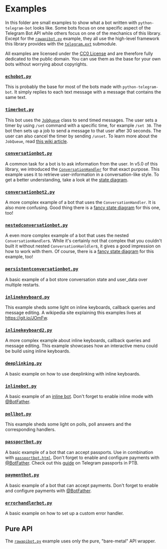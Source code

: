 # Examples

In this folder are small examples to show what a bot written with `python-telegram-bot` looks like. Some bots focus on one specific aspect of the Telegram Bot API while others focus on one of the mechanics of this library. Except for the [`rawapibot.py`](#pure-api) example, they all use the high-level framework this library provides with the [`telegram.ext`](https://python-telegram-bot.readthedocs.io/en/latest/telegram.ext.html) submodule.

All examples are licensed under the [CC0 License](https://github.com/python-telegram-bot/python-telegram-bot/blob/master/examples/LICENSE.txt) and are therefore fully dedicated to the public domain. You can use them as the base for your own bots without worrying about copyrights.

### [`echobot.py`](https://github.com/python-telegram-bot/python-telegram-bot/blob/master/examples/echobot.py) 
This is probably the base for most of the bots made with `python-telegram-bot`. It simply replies to each text message with a message that contains the same text.

### [`timerbot.py`](https://github.com/python-telegram-bot/python-telegram-bot/blob/master/examples/timerbot.py) 
This bot uses the [`JobQueue`](https://python-telegram-bot.readthedocs.io/en/latest/telegram.ext.jobqueue.html) class to send timed messages. The user sets a timer by using `/set` command with a specific time, for example `/set 30`. The bot then sets up a job to send a message to that user after 30 seconds. The user can also cancel the timer by sending `/unset`. To learn more about the `JobQueue`, read [this wiki article](https://github.com/python-telegram-bot/python-telegram-bot/wiki/Extensions-%E2%80%93-JobQueue).

### [`conversationbot.py`](https://github.com/python-telegram-bot/python-telegram-bot/blob/master/examples/conversationbot.py)
A common task for a bot is to ask information from the user. In v5.0 of this library, we introduced the [`ConversationHandler`](https://python-telegram-bot.readthedocs.io/en/latest/telegram.ext.conversationhandler.html) for that exact purpose. This example uses it to retrieve user-information in a conversation-like style. To get a better understanding, take a look at the [state diagram](https://github.com/python-telegram-bot/python-telegram-bot/blob/master/examples/conversationbot.png).

### [`conversationbot2.py`](https://github.com/python-telegram-bot/python-telegram-bot/blob/master/examples/conversationbot2.py)
A more complex example of a bot that uses the `ConversationHandler`. It is also more confusing. Good thing there is a [fancy state diagram](https://github.com/python-telegram-bot/python-telegram-bot/blob/master/examples/conversationbot2.png) for this one, too!

### [`nestedconversationbot.py`](https://github.com/python-telegram-bot/python-telegram-bot/blob/master/examples/nestedconversationbot.py)
A even more complex example of a bot that uses the nested `ConversationHandler`s. While it's certainly not that complex that you couldn't built it without nested `ConversationHanldler`s, it gives a good impression on how to work with them. Of course, there is a [fancy state diagram](https://github.com/python-telegram-bot/python-telegram-bot/blob/master/examples/nestedconversationbot.png) for this example, too!

### [`persistentconversationbot.py`](https://github.com/python-telegram-bot/python-telegram-bot/blob/master/examples/persistentconversationbot.py)
A basic example of a bot store conversation state and user_data over multiple restarts.

### [`inlinekeyboard.py`](https://github.com/python-telegram-bot/python-telegram-bot/blob/master/examples/inlinekeyboard.py)
This example sheds some light on inline keyboards, callback queries and message editing. A wikipedia site explaining this examples lives at https://git.io/JOmFw.

### [`inlinekeyboard2.py`](https://github.com/python-telegram-bot/python-telegram-bot/blob/master/examples/inlinekeyboard2.py)
A more complex example about inline keyboards, callback queries and message editing. This example showcases how an interactive menu could be build using inline keyboards.

### [`deeplinking.py`](https://github.com/python-telegram-bot/python-telegram-bot/blob/master/examples/deeplinking.py)
A basic example on how to use deeplinking with inline keyboards.

### [`inlinebot.py`](https://github.com/python-telegram-bot/python-telegram-bot/blob/master/examples/inlinebot.py)
A basic example of an [inline bot](https://core.telegram.org/bots/inline). Don't forget to enable inline mode with [@BotFather](https://telegram.me/BotFather).

### [`pollbot.py`](https://github.com/python-telegram-bot/python-telegram-bot/blob/master/examples/pollbot.py)
This example sheds some light on polls, poll answers and the corresponding handlers.

### [`passportbot.py`](https://github.com/python-telegram-bot/python-telegram-bot/blob/master/examples/passportbot.py)
A basic example of a bot that can accept passports. Use in combination with [`passportbot.html`](https://github.com/python-telegram-bot/python-telegram-bot/blob/master/examples/passportbot.html). Don't forget to enable and configure payments with [@BotFather](https://telegram.me/BotFather). Check out this [guide](https://git.io/fAvYd) on Telegram passports in PTB.

### [`paymentbot.py`](https://github.com/python-telegram-bot/python-telegram-bot/blob/master/examples/paymentbot.py)
A basic example of a bot that can accept payments. Don't forget to enable and configure payments with [@BotFather](https://telegram.me/BotFather).

### [`errorhandlerbot.py`](https://github.com/python-telegram-bot/python-telegram-bot/blob/master/examples/errorhandlerbot.py)
A basic example on how to set up a custom error handler.

## Pure API
The [`rawapibot.py`](https://github.com/python-telegram-bot/python-telegram-bot/blob/master/examples/rawapibot.py) example uses only the pure, "bare-metal" API wrapper.
